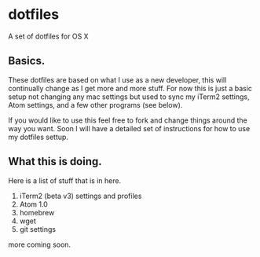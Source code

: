 # dotfiles
A set of dotfiles for OS X

## Basics.

These dotfiles are based on what I use as a new developer, this will continually change as I get more and more stuff. For now this is just a basic setup not changing any mac settings but used to sync my iTerm2 settings, Atom settings, and a few other programs (see below).

If you would like to use this feel free to fork and change things around the way you want. Soon I will have a detailed set of instructions for how to use my dotfiles settup.

## What this is doing.

Here is a list of stuff that is in here.

1. iTerm2 (beta v3) settings and profiles
2. Atom 1.0
3. homebrew
4. wget
5. git settings

more coming soon.
